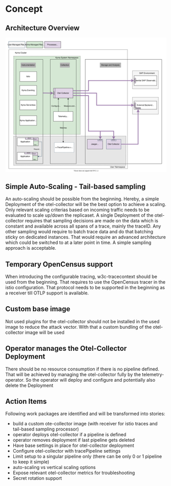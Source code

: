 # Concept

## Architecture Overview

![b](./assets/tracing-future.drawio.svg)

## Simple Auto-Scaling - Tail-based sampling

An auto-scaling should be possible from the beginning. Hereby, a simple Deployment of the otel-collector will be the best option to achieve a scaling. Only relevant scaling criterias based on incoming traffic needs to be evaluated to scale up/down the replicaset. A single Deployment of the otel-collector requires that sampling decisions are made on the data which is constant and available across all spans of a trace, mainly the traceID. Any other sampling would require to batch trace data and do that batching sticky on dedicated instances. That would require an advanced architecture which could be switched to at a later point in time. A simple sampling approach is acceptable.

## Temporary OpenCensus support

When introducing the configurable tracing, w3c-tracecontext should be used from the beginning. That requires to use the OpenCensus tracer in the istio configuration. That protocol needs to be supported in the beginning as a receiver till OTLP support is available.

## Custom base image

Not used plugins for the otel-collector should not be installed in the used image to reduce the attack vector. With that a custom bundling of the otel-collector image will be used

## Operator manages the Otel-Collector Deployment
There should be no resource consumption if there is no pipeline defined. That will be achieved by managing the otel-collector fully by the telemetry-operator. So the operator will deploy and configure and potentially also delete the Deployment

## Action Items

Following work packages are identified and will be transformed into stories:
- build a custom ote-collector image (with receiver for istio traces and tail-based sampling processor)
- operator deploys otel-collector if a pipeline is defined
- operator removes deployment if last pipeline gets deleted
- Have base settings in place for otel-collector deployment
- Configure otel-collector with tracePipeline settings
- Limit setup to a singular pipeline only (there can be only 0 or 1 pipeline to keep it simple)
- auto-scaling vs vertical scaling options
- Expose relevant otel-collector metrics for troubleshooting
- Secret rotation support
